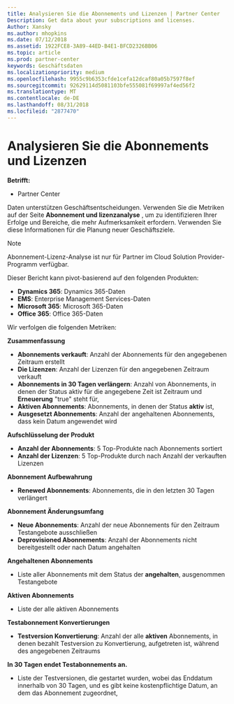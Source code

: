 ```yaml
---
title: Analysieren Sie die Abonnements und Lizenzen | Partner Center
Description: Get data about your subscriptions and licenses.
Author: Xansky
ms.author: mhopkins
ms.date: 07/12/2018
ms.assetid: 1922FCE8-3A89-44ED-B4E1-BFCD2326BB06
ms.topic: article
ms.prod: partner-center
keywords: Geschäftsdaten
ms.localizationpriority: medium
ms.openlocfilehash: 9955c9b6353cfde1cefa12dcaf80a05b7597f8ef
ms.sourcegitcommit: 92629114d5081103bfe555081f69997af4ed56f2
ms.translationtype: MT
ms.contentlocale: de-DE
ms.lasthandoff: 08/31/2018
ms.locfileid: "2877470"
---
```

# <a name="analyze-subscriptions-and-licenses"></a>Analysieren Sie die Abonnements und Lizenzen 

**Betrifft:**
- Partner Center

Daten unterstützen Geschäftsentscheidungen. Verwenden Sie die Metriken auf der Seite **Abonnement und lizenzanalyse** , um zu identifizieren Ihrer Erfolge und Bereiche, die mehr Aufmerksamkeit erfordern. Verwenden Sie diese Informationen für die Planung neuer Geschäftsziele.

> [!NOTE]
> Abonnement-Lizenz-Analyse ist nur für Partner im Cloud Solution Provider-Programm verfügbar.


Dieser Bericht kann pivot-basierend auf den folgenden Produkten:

 - **Dynamics 365**: Dynamics 365-Daten  
 - **EMS**: Enterprise Management Services-Daten  
 - **Microsoft 365**: Microsoft 365-Daten  
 - **Office 365**: Office 365-Daten  


Wir verfolgen die folgenden Metriken:

**Zusammenfassung**  
 - **Abonnements verkauft**: Anzahl der Abonnements für den angegebenen Zeitraum erstellt  
 - **Die Lizenzen**: Anzahl der Lizenzen für den angegebenen Zeitraum verkauft   
 - **Abonnements in 30 Tagen verlängern**: Anzahl von Abonnements, in denen der Status aktiv für die angegebene Zeit ist Zeitraum und **Erneuerung** "true" steht für,
 - **Aktiven Abonnements**: Abonnements, in denen der Status **aktiv** ist,  
 - **Ausgesetzt Abonnements**: Anzahl der angehaltenen Abonnements, dass kein Datum angewendet wird  

**Aufschlüsselung der Produkt**  
 - **Anzahl der Abonnements**: 5 Top-Produkte nach Abonnements sortiert  
 - **Anzahl der Lizenzen**: 5 Top-Produkte durch nach Anzahl der verkauften Lizenzen

**Abonnement Aufbewahrung**
 - **Renewed Abonnements**: Abonnements, die in den letzten 30 Tagen verlängert  

**Abonnement Änderungsumfang**  
 - **Neue Abonnements**: Anzahl der neue Abonnements für den Zeitraum Testangebote ausschließen  
 - **Deprovisioned Abonnements**: Anzahl der Abonnements nicht bereitgestellt oder nach Datum angehalten  

**Angehaltenen Abonnements**  
 - Liste aller Abonnements mit dem Status der **angehalten**, ausgenommen Testangebote  
  
**Aktiven Abonnements**
 - Liste der alle aktiven Abonnements  

**Testabonnement Konvertierungen**  
 - **Testversion Konvertierung**: Anzahl der alle **aktiven** Abonnements, in denen bezahlt Testversion zu Konvertierung, aufgetreten ist, während des angegebenen Zeitraums  

**In 30 Tagen endet Testabonnements an.**  
 - Liste der Testversionen, die gestartet wurden, wobei das Enddatum innerhalb von 30 Tagen, und es gibt keine kostenpflichtige Datum, an dem das Abonnement zugeordnet,  

  